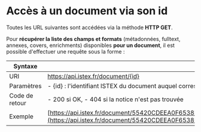 # Accès à un document via son id

Toutes les URL suivantes sont accédées via la méthode **HTTP GET**.

Pour **récupérer la liste des champs et formats** \(métadonnées, fulltext, annexes, covers, enrichments\) disponibles **pour un document**, il est possible d'effectuer une requête sous la forme :

| Syntaxe |  |
| --- | --- |
| URI | https://api.istex.fr/document/{id} |
| Paramètres | - {id} : l'identifiant ISTEX du document auquel correspond la notice. |
| Code de retour | - 200 si OK,  - 404 si la notice n'est pas trouvée |
| Exemple | [https://api.istex.fr/document/55420CDEEA0F6538E215A511C72E2E5E57570138](https://api.istex.fr/document/55420CDEEA0F6538E215A511C72E2E5E57570138) |

